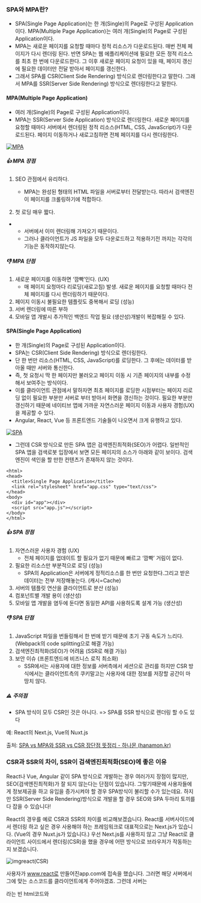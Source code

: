 ### SPA와 MPA란?
- SPA(Single Page Application)는 한 개(Single)의 Page로 구성된 Application이다.
  MPA(Multiple Page Application)는 여러 개(Single)의 Page로 구성된 Application이다.
- MPA는 새로운 페이지를 요청할 때마다 정적 리소스가 다운로드된다. 매번 전체 페이지가 다시 렌더링 된다.
  반면 SPA는 웹 에플리케이션에 필요한 모든 정적 리소스를 최초 한 번에 다운로드한다.
  그 이후 새로운 페이지 요청이 있을 때, 페이지 갱신에 필요한 데이터만 전달 받아서 페이지를 갱신한다.
- 그래서 SPA를 CSR(Client Side Rendering) 방식으로 렌더링한다고 말한다.
  그래서 MPA를 SSR(Server Side Rendering) 방식으로 렌더링한다고 말한다.

#### **MPA(Multiple Page Application)**

- 여러 개(Single)의 Page로 구성된 Application이다.
- MPA는 SSR(Server Side Application) 방식으로 렌더링한다.
  새로운 페이지를 요청할 때마다 서버에서 렌더링된 정적 리소스(HTML, CSS, JavaScript)가 다운로드된다.
  페이지 이동하거나 새로고침하면 전체 페이지를 다시 렌더링한다.

[![MPA](https://i0.wp.com/hanamon.kr/wp-content/uploads/2021/03/MPA.png?resize=601%2C324&ssl=1)](https://hanamon.kr/spa-vs-mpa와-ssr-vs-csr-정리/mpa/)

##### 👍 **MPA 장점**

1. SEO 관점에서 유리하다.
   - MPA는 완성된 형태의 HTML 파일을 서버로부터 전달받는다.
     따라서 검색엔진이 페이지를 크롤링하기에 적합하다.

1. 첫 로딩 매우 짧다.

- - 서버에서 이미 렌더링해 가져오기 때문이다.
  - 그러나 클라이언트가 JS 파일을 모두 다운로드하고 적용하기전 까지는 각각의 기능은 동작하지않는다.

##### 👎 **MPA 단점**

1. 새로운 페이지를 이동하면 ‘깜빡’인다. (UX)
   - 매 페이지 요청마다 리로딩(새로고침) 발생.
     새로운 페이지를 요청할 때마다 전체 페이지를 다시 렌더링하기 때문이다.
2. 페이지 이동시 불필요한 템플릿도 중복해서 로딩 (성능)
3. 서버 렌더링에 따른 부하
4. 모바일 앱 개발시 추가적인 백엔드 작업 필요 (생산성)개발이 복잡해질 수 있다.

#### **SPA(Single Page Application)**

- 한 개(Single)의 Page로 구성된 Application이다.
- SPA는 CSR(Client Side Rendering) 방식으로 렌더링한다.
- 단 한 번만 리소스(HTML, CSS, JavaScript)를 로딩한다.
  그 후에는 데이터를 받아올 때만 서버와 통신한다.
- 즉, 첫 요청시 딱 한 페이지만 불러오고 페이지 이동 시 기존 페이지의 내부를 수정해서 보여주는 방식이다.
- 이를 클라이언트 관점에서 말하자면 최초 페이지를 로딩한 시점부터는 페이지 리로딩 없이 필요한 부분만 서버로 부터 받아서 화면을 갱신하는 것이다.
  필요한 부분만 갱신하기 때문에 네이티브 앱에 가까운 자연스러운 페이지 이동과 사용자 경험(UX)을 제공할 수 있다.
- Angular, React, Vue 등 프론트엔드 기술들이 나오면서 크게 유행하고 있다.

[![SPA](https://i0.wp.com/hanamon.kr/wp-content/uploads/2021/03/SPA.png?resize=600%2C324&ssl=1)](https://hanamon.kr/spa-vs-mpa와-ssr-vs-csr-정리/spa/)

- 그런데 CSR 방식으로 만든 SPA 앱은 검색엔진최적화(SEO)가 어렵다.
  일반적인 SPA 앱을 검색로봇 입장에서 보면 모든 페이지의 소스가 아래와 같이 보이다.
  검색엔진이 색인을 할 만한 컨텐츠가 존재하지 않는 것이다.

```
<html>
<head>
  <title>Single Page Application</title>
  <link rel="stylesheet" href="app.css" type="text/css">
</head>
<body>
  <div id="app"></div>
  <script src="app.js"></script>
</body>
</html>
```



##### 👍 **SPA 장점**

1. 자연스러운 사용자 경험 (UX)
   - 전체 페이지를 업데이트 할 필요가 없기 때문에 빠르고 ‘깜빡’ 거림이 없다.
2. 필요한 리소스만 부분적으로 로딩 (성능)
   - SPA의 Application은 서버에게 정적리소스를 한 번만 요청한다.그리고 받은 데이터는 전부 저장해놓는다. (캐시=Cache)
3. 서버의 템플릿 연산을 클라이언트로 분산 (성능)
4. 컴포넌트별 개발 용이 (생산성)
5. 모바일 앱 개발을 염두에 둔다면 동일한 API를 사용하도록 설계 가능 (생산성)

##### 👎 **SPA 단점**

1. JavaScript 파일을 번들링해서 한 번에 받기 때문에 초기 구동 속도가 느리다. (Webpack의 code splitting으로 해결 가능)
2. 검색엔진최적화(SEO)가 어려움 (SSR로 해결 가능)
3. 보안 이슈 (프론트엔드에 비즈니스 로직 최소화)
   - SSR에서는 사용자에 대한 정보를 서버측에서 세션으로 관리를 하지만 CSR 방식에서는 클라이언트측의 쿠키말고는 사용자에 대한 정보를 저장할 공간이 마땅치 않다.

##### ⚠️ **주의점**

- SPA 방식이 모두 CSR인 것은 아니다. => SPA를 SSR 방식으로 렌더링 할 수도 있다

예: React의 Next.js, Vue의 Nuxt.js



출처: [SPA vs MPA와 SSR vs CSR 장단점 뜻정리 - 하나몬 (hanamon.kr)](https://hanamon.kr/spa-mpa-ssr-csr-장단점-뜻정리/)



### CSR과 SSR의 차이, SSR이 검색엔진최적화(SEO)에 좋은 이유

 React나 Vue, Angular 같이 SPA 방식으로 개발하는 경우 여러가지 장점이 많지만, SEO(검색엔진최적화)가 잘 되지 않는다는 단점이 있습니다. 그렇기때문에 사용자들에게 정보제공을 하고 유입을 증가시켜야 할 경우 SPA방식이 불리할 수가 있는데요. 하지만 SSR(Server Side Rendering)방식으로 개발을 할 경우 SEO와 SPA 두마리 토끼를 다 잡을 수 있습니다!

 React의 경우를 예로 CSR과 SSR의 차이를 비교해보겠습니다. React를 서버사이드에서 렌더링 하고 싶은 경우 사용해야 하는 프레임워크로 대표적으로는 Next.js가 있습니다. (Vue의 경우 Nuxt.js가 있습니다.) 
우선 Next.js를 사용하지 않고 그냥 React로 클라이언트 사이드에서 렌더링(CSR)을 했을 경우에 어떤 방식으로 브라우저가 작동하는지 보겠습니다.



![img](https://blog.kakaocdn.net/dn/cIveuZ/btrwpuX65n1/3Ic7cHfjKWILfI0Sm57LqK/img.png)react(CSR)



 사용자가 www.react로 만들어진app.com에 접속을 했습니다. 그러면 해당 서버에서 그에 맞는 소스코드를 클라이언트에게 주어야겠죠. 그런데 서버는 <div id="root"></div>라는 빈 html코드와 <script>소스만을 줍니다. 그럼 해당 소스코드를 받은 클라이언트에서는 <script>를 읽으면서 react.js를 다운받고, 다운받아진 react.js가 reactDOM.render()을 통해 html을 렌더링 하게 됩니다. 그게 리액트를 사용해보신 분들은 아는 index.js의 이 부분입니다.



![img](https://blog.kakaocdn.net/dn/yitvD/btrwA5BYmXb/u6k4xT69vPNnxVbMwiLviK/img.png)React의 index.js



 id="root"에 html을 렌더링하고 있죠. 그리고 만들어진 js 부분을 만들어진 <html>에 연결시키면, 우리가 아는 React앱이 완성이 됩니다.
그럼 Next.js를 이용해 서버사이드 렌더링을 했을 경우엔 어떻게 동작될까요?



![img](https://blog.kakaocdn.net/dn/bBcyU2/btrwAYW83FY/r5gpIfH37v20Ilcbx7RsC0/img.png)next.js(SSR)



 사용자가 www.next로 만들어진app.com에 접속을 했습니다. 그러면 서버에서 react가 동작해서 서버에서 html코드를 만들어서 이미 완성된 <html>과 <script>를 클라이언트로 보내줍니다. 그럼 클라이언트쪽에서는 완성된 <html>에 <script>를 연결시켜주기만 하면 우리가 아는 Next.js앱이 완성이 됩니다. 이러한 방식을 사용하면 검색엔진들이 이미 서버쪽에서 만들어진 html을 크롤링 할 수 있기 때문에 좀 더 검색에 유리해지게됩니다.



출처: [CSR과 SSR의 차이, SSR이 검색엔진최적화(SEO)에 좋은 이유 (tistory.com)](https://imagineu.tistory.com/57)





### 💯 추가 계층구조, SPA, MPA 설명

![img](https://blog.kakaocdn.net/dn/cwDgWz/btqKSXeznWm/Ili8uo7W4mNdDZ1tICjOY1/img.png)SPA vs MPA



당신이 웹 퍼블리셔, 프론트엔드 개발자가 아니더라도 웹 개발 분야에 있다면 **SPA (Single Page Application)** 혹은 **MPA (Multi Page Application)**에 대해서 들어본 적이 있을 거다. 처음 들어본다고? 괜찮다. SPA, MPA가 무엇인지 소개할 예정이다. 들어가기 전에 앞서 선행학습으로, 지겨운 방법론 두 가지를 짚고 넘어가고자 한다.

 

### **2계층 구조 (2 Tier Architecture Structure)**



![img](https://blog.kakaocdn.net/dn/Ta71B/btqKXiPwF1R/mdqK4LTNPRcaukhENgqwc0/img.png)2계층 구조



과거 대부분의 웹사이트는 2계층 구조로 개발되어있다. 2계층 구조란, 화면이 보여지는 클라이언트(Client)와 데이터베이스(DB)가 물리적으로 분리되어 있는 것을 뜻하며, 클라이언트에는 UI (User Interface)와 비즈니스 로직Business Logic이 함께 있는 구조다.

 

비교적 쉽고 빠르게 개발할 수 있고, 애플리케이션 구조가 단순하여 초기 서비스나 웹사이트들이 많이 사용하는 구조다. 다만 클라이언트 속도 문제, 비즈니스가 복잡해지거나 비대해지면 관리하기가 어려워져서 차후에 3계층, 혹은 N계층 구조로 재설계하여 리뉴얼하기도 한다.

 

### **3계층 구조 (3 Tier Architecture Structure)**



![img](https://blog.kakaocdn.net/dn/cTBrmF/btqKYlE2ZSD/jK9zyDHkFILBIydjo7X001/img.png)3계층 구조



2계층 구조와 3계층 구조의 가장 큰 차이점은 클라이언트 안에 있는 비즈니스 로직이 분리된다는 점이다. 클라이언트는 프레젠테이션, 비즈니스는 애플리케이션이라고 부르기도 한다. 3계층 구조로 설계하게 되면서 클라이언트는 프론트엔드 개발자가, 비즈니스 로직은 백엔드 개발자가 담당하게 되어 역할 분담이 이루어진다.

 

가장 큰 장점으로 UI와 비즈니스 로직이 분리되어 있어 애플리케이션을 배포할 때 UI와 비즈니스 로직을 각각 배포할 수 있다는 점이다.

 

위 구조에 대한 이해를 어느정도 하고 있어야 SPA와 MPA에 대한 이해를 하기 쉬울 것이니, 뭔 말이야 하면서 스크롤을 내렸다면 한 번 읽어볼 것을 권한다.

 

 

### **MPA, Multi Page Application 다중 페이지 응용프로그램**



![img](https://blog.kakaocdn.net/dn/ce63Ro/btqKSWfFgqC/TqXpra61Jk8Kkn5g2kwRPK/img.jpg)MPA 작동 방식



MPA는 전통적인 웹 애플리케이션 개발 방식이다. 이러한 구조는 jsp, 혹은 php 등과 같은 웹 서버 언어로 구축된 웹사이트에서 많이 보인다. 웹 브라우저에서 특정 페이지에 대한 요청을 서버에 보내면, 서버는 데이터를 HTML 문서로 웹 브라우저에 응답해준다. 이 때 전체 페이지가 다시 불러와지면서 화면이 깜빡거리게 된다.

 

이는 웹사이트를 사용하는 유저에게 좋은 사용자 경험을 제공할 수 없다. 페이지 이동 시 잠깐 깜빡이고 페이지가 나온다면 좋겠지만, 데이터가 많을 경우 화면에 다시 그려지는 동안 사용자는 그저 기다려야 하기 때문이다. 한번쯤은 다른 페이지로 넘어갔는데 흰 화면이 계속 나와서 스트레스를 받았던 경험이 있을 거다.

 

AJAX를 이용한 비동기 통신을 통해 상당 부분 해소할 수 있었지만, 근본적으로 페이지가 새로고침 된다는 문제를 해결할 수는 없었다.

 

MPA의 가장 큰 단점은 프론트엔드와 백엔드가 결합되어 있다는 점이다. 이 문제는 2계층 구조에서 비즈니스가 복잡해지거나 비대해지면 관리하기가 어려워진다라는 말과 동일하다는 것을 알 수 있다.

 

단점이 많이 부각되고 있지만 MPA의 가장 큰 장점은 SEO 친화적이다. 네이버나 구글 같은 검색 사이트에 노출되는 것이 중요한 웹사이트라면, MPA 구조로 개발하는 것이 좋다.

 

### **SPA, Single Page Application 단일 페이지 응용 프로그램**



![img](https://blog.kakaocdn.net/dn/zR9q4/btqKZmRfmnr/fef0KBkj2Z3N6rySkLwpjk/img.jpg)SPA 작동 방식



MPA의 단점을 개선해줄 수 있는 것이 바로 SPA다. SPA는 하나의 HTML 파일을 가지고 나머지는 javascript를 이용해서 동적으로 화면을 구성할 수 있다. 서버는 최초 실행 시 HTML 파일을 비롯한 정적 자원을 클라이언트에 보내주며, 이후에는 데이터가 변경되는 부분만 JSON으로 보내 변경될 수 있게 한다.

 

즉, 최초 로딩 때 실행한 HTML 파일에서 변경되지 않는 부분은 그대로 두고 변경되는 부분만 다시 렌더링하여 효율적인 변경이 가능하다는 것인데, 가장 큰 장점이라고 할 수 있다. 특히 새로고침이 되지 않고 변경된다는 점에서 사용자에게 좋은 경험을 제공해줄 수 있다.

 

위 내용만 보면 MPA의 단점을 개선해주고 장점만 있는 것 같지만, 단점도 존재한다. 최초 실행 시 모든 정적 자원을 가져오기 때문에 초기 렌더링 속도가 느리고, SEO에 굉장히 취약하다.





출처: [웹 개발자가 알아두면 좋은 SPA, MPA (tistory.com)](https://seunghyun90.tistory.com/92)
